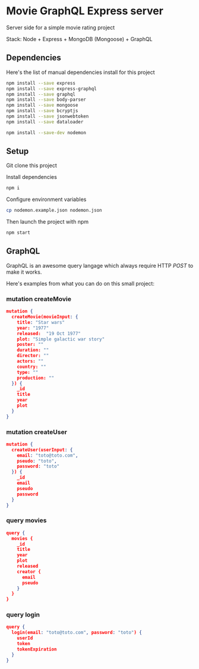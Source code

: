 # Movie GraphQL Express server

Server side for a simple movie rating project

Stack: Node + Express + MongoDB (Mongoose) + GraphQL

## Dependencies

Here's the list of manual dependencies install for this project

```bash
npm install --save express
npm install --save express-graphql
npm install --save graphql
npm install --save body-parser
npm install --save mongoose
npm install --save bcryptjs
npm install --save jsonwebtoken
npm install --save dataloader

npm install --save-dev nodemon
```

## Setup

Git clone this project

Install dependencies

```bash
npm i
```

Configure environment variables

```bash
cp nodemon.example.json nodemon.json
```

Then launch the project with npm

```bash
npm start
```

## GraphQL

GraphQL is an awesome query langage which always require HTTP _POST_ to make it works.

Here's examples from what you can do on this small project:

### mutation createMovie

```json
mutation {
  createMovie(movieInput: {
    title: "Star wars"
    year: "1977"
    released:  "19 Oct 1977"
    plot: "Simple galactic war story"
    poster: ""
    duration: ""
    director: ""
    actors: ""
    country: ""
    type: ""
    production: ""
  }) {
    _id
    title
    year
    plot
  }
}
```

### mutation createUser

```json
mutation {
  createUser(userInput: {
    email: "toto@toto.com",
    pseudo: "toto",
    password: "toto"
  }) {
    _id
    email
    pseudo
    password
  }
}
```

### query movies

```json
query {
  movies {
    _id
    title
    year
    plot
    released
    creator {
      email
      pseudo
    }
  }
}
```

### query login

```json
query {
  login(email: "toto@toto.com", password: "toto") {
    userId
    token
    tokenExpiration
  }
}
```
